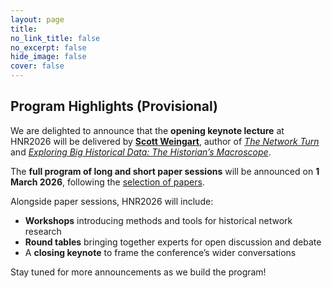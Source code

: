 ```yaml
---
layout: page
title: 
no_link_title: false 
no_excerpt: false 
hide_image: false
cover: false
---
```


## Program Highlights (Provisional)

We are delighted to announce that the **opening keynote lecture** at HNR2026 will be delivered by [**Scott Weingart**](https://scottbot.github.io/), author of *[The Network Turn](https://www.cambridge.org/core/books/network-turn/CC38F2EA9F51A6D1AFCB7E005218BBE5)* and *[Exploring Big Historical Data: The Historian’s Macroscope](https://themacroscope.org/)*.  

The **full program of long and short paper sessions** will be announced on **1 March 2026**, following the [selection of papers](../cpf).  

Alongside paper sessions, HNR2026 will include:  
- **Workshops** introducing methods and tools for historical network research  
- **Round tables** bringing together experts for open discussion and debate  
- A **closing keynote** to frame the conference’s wider conversations  

Stay tuned for more announcements as we build the program!



